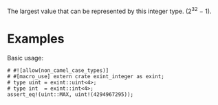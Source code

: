 The largest value that can be represented by this integer type. (2<sup>32</sup> &minus; 1).

# Examples

Basic usage:

```
# #![allow(non_camel_case_types)]
# #[macro_use] extern crate exint_integer as exint;
# type uint = exint::uint<4>;
# type int  = exint::int<4>;
assert_eq!(uint::MAX, uint!(4294967295));
```

